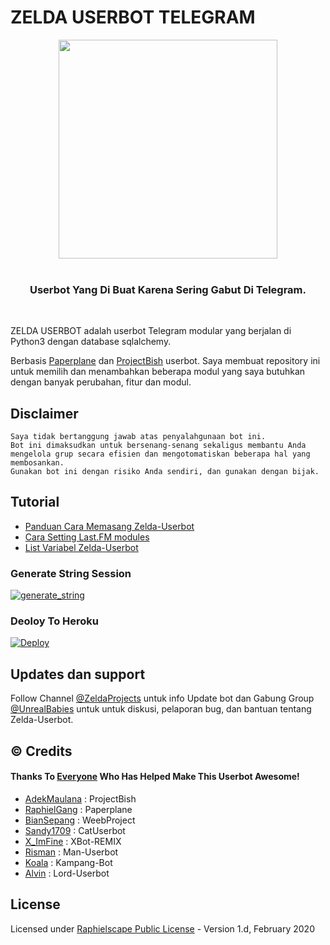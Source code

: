 # ZELDA USERBOT TELEGRAM

<p align="center">
   <img src="https://telegra.ph/file/860471ce923e76160ae31.jpg" width=350px>
   <br>
   <br>
</p>

<h3 align="center">Userbot Yang Di Buat Karena Sering Gabut Di Telegram.</h3>
<p align="center">&nbsp;</p>

ZELDA USERBOT adalah userbot Telegram modular yang berjalan di Python3 dengan database sqlalchemy.

Berbasis [Paperplane](https://github.com/RaphielGang/Telegram-UserBot) dan [ProjectBish](https://github.com/adekmaulana/ProjectBish) userbot.
Saya membuat repository ini untuk memilih dan menambahkan beberapa modul yang saya butuhkan dengan banyak perubahan, fitur dan modul.

## Disclaimer

```
Saya tidak bertanggung jawab atas penyalahgunaan bot ini.
Bot ini dimaksudkan untuk bersenang-senang sekaligus membantu Anda
mengelola grup secara efisien dan mengotomatiskan beberapa hal yang membosankan.
Gunakan bot ini dengan risiko Anda sendiri, dan gunakan dengan bijak.
```

## Tutorial

- [Panduan Cara Memasang Zelda-Userbot](https://mrismanaziz.medium.com/cara-memasang-userbot-telegram-repo-man-userbot-deploy-di-heroku-c56d1f8b5537)
- [Cara Setting Last.FM modules](https://telegra.ph/How-to-set-up-LastFM-module-for-Paperplane-userbot-11-02)
- [List Variabel Zelda-Userbot](https://telegra.ph/List-Variabel-Heroku-untuk-Man-Userbot-09-22)

### Generate String Session
<a href="https://replit.com/@fhmyngrh/Zelda-String-Session"><img src="https://img.shields.io/badge/RUN-Get__String-red?style=for-the-badge&logo=repl.it" alt="generate_string" /></a>

### Deoloy To Heroku
[![Deploy](https://www.herokucdn.com/deploy/button.svg)](https://heroku.com/deploy?template=https://github.com/nmiabdfhmy/Zelda-Deploy)

## Updates dan support

Follow Channel [@ZeldaProjects](https://t.me/zeldaprojects) untuk info Update bot dan Gabung Group [@UnrealBabies](https://t.me/UnrealBabies) untuk untuk diskusi, pelaporan bug, dan bantuan tentang Zelda-Userbot.

## © Credits
#### Thanks To [Everyone](https://github.com/mrismanaziz/Man-Userbot/graphs/contributors) Who Has Helped Make This Userbot Awesome!
*   [AdekMaulana](https://github.com/adekmaulana) : ProjectBish
*   [RaphielGang](https://github.com/RaphielGang) : Paperplane
*   [BianSepang](https://github.com/BianSepang/WeebProject) : WeebProject
*   [Sandy1709](https://github.com/sandy1709/catuserbot) : CatUserbot
*   [X_ImFine](https://github.com/ximfine) :  XBot-REMIX
*   [Risman](https://github.com/mrismanaziz/Man-Userbot) :  Man-Userbot
*   [Koala](https://github.com/ManusiaRakitan/Kampang-Bot) : Kampang-Bot
*   [Alvin](https://github.com/Zora24/Lord-Userbot) : Lord-Userbot

## License
Licensed under [Raphielscape Public License](https://github.com/mrismanaziz/Man-Userbot/blob/Man-Userbot/LICENSE) - Version 1.d, February 2020
